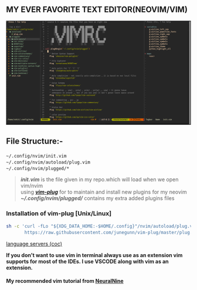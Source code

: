 ## MY EVER FAVORITE TEXT EDITOR(NEOVIM/VIM)
<img src="https://github.com/rohit-krish/CONFIG-FILES/blob/main/NEOVIM/Screenshot%20from%202022-04-19%2009-50-18.png"><br/>
## File Structure:-</br>
```~/.config/nvim/init.vim```</br>
```~/.config/nvim/autoload/plug.vim```</br>
```~/.config/nvim/plugged/*```</br>

>***init.vim*** is the file given in my repo.which will load when we open vim/nvim</br>
>using [***vim-plug***](https://github.com/junegunn/vim-plug) for to maintain and install new plugins for my neovim</br>
>***~/.config/nvim/plugged/*** contains my extra added plugins files</br>
>
### Installation of vim-plug [Unix/Linux]
```sh
sh -c 'curl -fLo "${XDG_DATA_HOME:-$HOME/.config}"/nvim/autoload/plug.vim --create-dirs \
       https://raw.githubusercontent.com/junegunn/vim-plug/master/plug.vim'
```
[language servers (coc)](https://github.com/neoclide/coc.nvim/wiki/Language-servers)
 
**If you don't want to use vim in terminal always use as an extension vim supports for most of the IDEs. I use VSCODE along with vim as an extension.</br>**

<h4>My recommended vim tutorial from <a href="https://www.youtube.com/playlist?list=PL7yh-TELLS1Eevqs4-XmlSfrFOKb5C97K" target="_blank">NeuralNine</a></h4>
